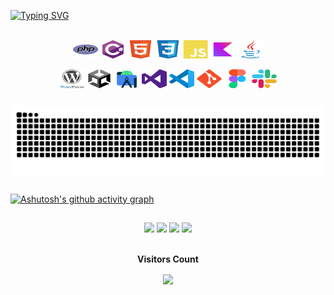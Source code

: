 
[![Typing SVG](https://readme-typing-svg.herokuapp.com/?color=6B378E&size=35&center=true&vCenter=true&width=1000&lines=HELLO,+MY+NAME+is+Kaio+Novaes;I'm+22+years+old;I+am+from+Maceio,+AL;I+study+analysis+and+systems+development+at+Senac;Be+Welcome!+:%29)](https://git.io/typing-svg) 

<div align="center" style="display: inline_block"><br>
  <img align="center" alt="Kaio-PHP" height="30" width="40" src="https://raw.githubusercontent.com/devicons/devicon/master/icons/php/php-original.svg">
  <img align="center" alt="Kaio-Csharp" height="30" width="40" src="https://raw.githubusercontent.com/devicons/devicon/master/icons/csharp/csharp-original.svg">
  <img align="center" alt="Kaio-HTML" height="30" width="40" src="https://raw.githubusercontent.com/devicons/devicon/master/icons/html5/html5-original.svg">
  <img align="center" alt="Kaio-CSS" height="30" width="40" src="https://raw.githubusercontent.com/devicons/devicon/master/icons/css3/css3-original.svg">
  <img align="center" alt="Kaio-Js" height="30" width="40" src="https://raw.githubusercontent.com/devicons/devicon/master/icons/javascript/javascript-plain.svg">
  <img align="center" alt="Kaio-Kotlin" height="30" width="40" src="https://raw.githubusercontent.com/devicons/devicon/master/icons/kotlin/kotlin-original.svg">
  <img align="center" alt="Kaio-Java" height="30" width="40" src="https://raw.githubusercontent.com/devicons/devicon/master/icons/java/java-original.svg">
</div>

<div align="center" style="display: inline_block"><br>
  <img align="center" alt="Kaio-WordPress" height="30" width="40" src="https://raw.githubusercontent.com/devicons/devicon/master/icons/wordpress/wordpress-original.svg">
  <img align="center" alt="Kaio-Unity" height="30" width="40" src="https://raw.githubusercontent.com/devicons/devicon/master/icons/unity/unity-original.svg">
  <img align="center" alt="Kaio-AndroidStudio" height="30" width="40" src="https://raw.githubusercontent.com/devicons/devicon/master/icons/androidstudio/androidstudio-original.svg">
  <img align="center" alt="Kaio-VisualStudio" height="30" width="40" src="https://raw.githubusercontent.com/devicons/devicon/master/icons/visualstudio/visualstudio-plain.svg">
  <img align="center" alt="Kaio-Vscode" height="30" width="40" src="https://raw.githubusercontent.com/devicons/devicon/master/icons/vscode/vscode-original.svg">
  <img align="center" alt="Kaio-Git" height="30" width="40" src="https://raw.githubusercontent.com/devicons/devicon/master/icons/git/git-original.svg">
  <img align="center" alt="Kaio-Figma" height="30" width="40" src="https://raw.githubusercontent.com/devicons/devicon/master/icons/figma/figma-original.svg">
  <img align="center" alt="Kaio-Slack" height="30" width="40" src="https://raw.githubusercontent.com/devicons/devicon/master/icons/slack/slack-original.svg">
</div>
 
  ##
  
<picture align="center">
  <source media="(prefers-color-scheme: dark)" srcset="https://raw.githubusercontent.com/KaioNovaes/KaioNovaes/output/github-contribution-grid-snake-dark.svg">
  <source media="(prefers-color-scheme: light)" srcset="https://raw.githubusercontent.com/KaioNovaes/KaioNovaes/output/github-contribution-grid-snake-dark.svg">
  <img align="center" alt="github contribution grid snake animation" src="https://raw.githubusercontent.com/KaioNovaes/KaioNovaes/output/github-contribution-grid-snake.svg">
</picture>

  ##
  
[![Ashutosh's github activity graph](https://github-readme-activity-graph.vercel.app/graph?username=KaioNovaes&bg_color=000000&color=6B378E&line=6B378E&point=3C6D9A&area=true&hide_border=true)](https://github.com/ashutosh00710/github-readme-activity-graph)   

  ##

<div align="center">  
  <a href="https://www.linkedin.com/in/seu-perfil/" target="_blank"><img src="https://img.shields.io/badge/-LinkedIn-0077B5?style=for-the-badge&logo=linkedin&logoColor=white" /></a>
  <a href="mailto:kaionicollas1515@gmail.com"><img src="https://img.shields.io/badge/-Gmail-%23333?style=for-the-badge&logo=gmail&logoColor=white" target="_blank"></a>
  <a href="https://discord.gg/KetQwDGd" target="_blank"><img src="https://img.shields.io/badge/Discord-7289DA?style=for-the-badge&logo=discord&logoColor=white" target="_blank"></a> 
  <a href="https://www.instagram.com/kaionovaees/" target="_blank"><img src="https://img.shields.io/badge/-Insta-ff69b4?style=for-the-badge&logo=instagram&logoColor=white" /></a>
  
</div>


  
<div align="center">
<br><p align="centre" color=><b>Visitors Count</b></p>  
<p align="center"><img align="center" src="https://profile-counter.glitch.me/{KaioNovaes}/count.svg" /></p> 
<br></div>
